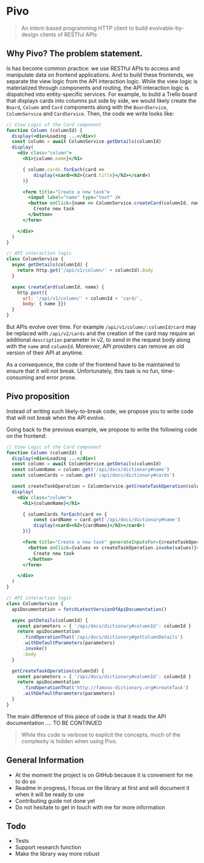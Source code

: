 # Pivo

> An intent-based programming HTTP client to build evolvable-by-design clients of RESTful APIs

## Why Pivo? The problem statement.

Is has become common practice: we use RESTful APIs to access and manipulate data on frontend applications. And to build these frontends, we separate the view logic from the API interaction logic. While the view logic is materialized through components and routing, the API interaction logic is dispatched into entity-specific services. For example, to build a Trello board that displays cards into columns put side by side, we would likely create the `Board`, `Column` and `Card` components along with the `BoardService`, `ColumnService` and `CardService`. Then, the code we write looks like:

```jsx
// View Logic of the Card component
function Column (columnId) {
  display(<div>Loading ...</div>)
  const column = await ColumnService.getDetails(columnId)
  display(
    <div class="column">
      <h1>{column.name}</h1>

      { column.cards.forEach(card =>
          display(<card><h2>{card.title}</h2></card>)
      )}

      <form title="Create a new task">
        <input label="name" type="text" />
        <button onClick={name => ColumnService.createCard(columnId, name)}>
          Create new task
        </button>
      </form>

    </div>
  )
}

// API interaction logic
class ColumnService {
  async getDetails(columnId) {
    return http.get('/api/v1/column/' + columnId).body
  }

  async createCard(columnId, name) {
    http.post({
      url: '/api/v1/column/' + columnId + 'card/',
      body: { name }})
  }
}
```

But APIs evolve over time. For example `/api/v1/column/:columnId/card` may be replaced with `/api/v2/cards` and the creation of the card may require an additional `description` parameter in v2, to send in the request body along with the `name` and `columnId`. Moreover, API providers can remove an old version of their API at anytime.

As a consequence, the code of the frontend have to be maintained to ensure that it will not break. Unfortunately, this task is no fun, time-consuming and error prone.

## Pivo proposition

Instead of writing such likely-to-break code, we propose you to write code that will not break when the API evolve.

Going back to the previous example, we propose to write the following code on the frontend:

```jsx
// View Logic of the Card component
function Column (columnId) {
  display(<div>Loading ...</div>)
  const column = await ColumnService.getDetails(columnId)
  const columnName = column.get('/api/docs/dictionary#name')
  const columnCards = column.get('/api/docs/dictionary#cards')

  const createTaskOperation = ColumnService.getCreateTaskOperation(columnId)
  display(
    <div class="column">
      <h1>{columnName}</h1>

      { columnCards.forEach(card => {
          const cardName = card.get('/api/docs/dictionary#name')
          display(<card><h2>{cardName}</h2></card>)
      })}

      <form title="Create a new task" generateInputsFor={createTaskOperation.schema.parameters}>
        <button onClick={values => createTaskOperation.invoke(values)}>
          Create new task
        </button>
      </form>

    </div>
  )
}

// API interaction logic
class ColumnService {
  apiDocumentation = fetchLatestVersionOfApiDocumentation()

  async getDetails(columnId) {
    const parameters = { '/api/docs/dictionary#columnId': columnId }
    return apiDocumentation
      .findOperationThat('/api/docs/dictionary#getColumnDetails')
      .withDefaultParameters(parameters)
      .invoke()
      .body
  }

  getCreateTaskOperation(columnId) {
    const parameters = { '/api/docs/dictionary#columnId': columnId }
    return apiDocumentation
      .findOperationThat('http://famous-dictionary.org#createTask')
      .withDefaultParameters(parameters)
  }
}
```

The main difference of this piece of code is that it reads the API documentation .... TO BE CONTINUED

> While this code is verbose to explicit the concepts, much of the complexity is hidden when using Pivo.

## General Information

- At the moment the project is on GitHub because it is convenient for me to do so
- Readme in progress, I focus on the library at first and will document it when it will be ready to use
- Contributing guide not done yet
- Do not hesitate to get in touch with me for more information

## Todo

- Tests
- Support research function
- Make the library way more robust
